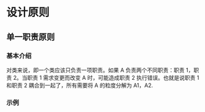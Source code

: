 # 设计原则

## 单一职责原则

### 基本介绍

对类来说，即一个类应该只负责一项职责。如果 A 负责两个不同职责：职责 1，职责 2。当职责 1 需求变更而改变 A 时，可能造成职责 2 执行错误。也就是说职责 1 和职责 2 耦合到一起了，所有需要将 A 的粒度分解为 A1，A2.

### 示例
